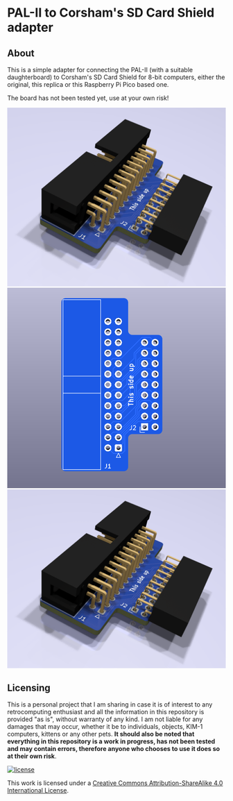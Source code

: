 # PAL-II to Corsham's SD Card Shield adapter

## About

This is a simple adapter for connecting the PAL-II (with a suitable daughterboard) to Corsham's SD Card Shield for 8-bit computers, either the original, this replica or this Raspberry Pi Pico based one.

The board has not been tested yet, use at your own risk!

![components](https://github.com/eduardocasino/pal-2-sd-shield-adapter/blob/main/images/pal-2-sd-shield-adapter.png?raw=true)
![front](https://github.com/eduardocasino/pal-2-sd-shield-adapter/blob/main/images/pal-2-sd-shield-adapter-front.png?raw=true)
![back](https://github.com/eduardocasino/pal-2-sd-shield-adapter/blob/main/images/pal-2-sd-shield-adapter.png?raw=true)


## Licensing

This is a personal project that I am sharing in case it is of interest to any retrocomputing enthusiast and all the information in this repository is provided "as is", without warranty of any kind. I am not liable for any damages that may occur, whether it be to individuals, objects, KIM-1 computers, kittens or any other pets. **It should also be noted that everything in this repository is a work in progress, has not been tested and may contain errors, therefore anyone who chooses to use it does so at their own risk**.

[![license](https://i.creativecommons.org/l/by-sa/4.0/88x31.png)](http://creativecommons.org/licenses/by-sa/4.0/)

This work is licensed under a [Creative Commons Attribution-ShareAlike 4.0 International License](http://creativecommons.org/licenses/by-sa/4.0/).
